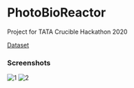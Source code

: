 # PhotoBioReactor
Project for TATA Crucible Hackathon 2020  

[Dataset](https://drive.google.com/file/d/1Wv8N0ou-CaE7QiJWXjZdJJSSgd_ls3aT/view?usp=sharing)


### Screenshots
![1](https://github.com/purplepotion/PhotoBioReactor/blob/master/Screenshot%20(44).png)
![2](https://github.com/purplepotion/PhotoBioReactor/blob/master/Screenshot%20(44).png)
